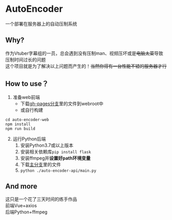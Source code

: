 # AutoEncoder
一个部署在服务器上的自动压制系统
## Why?
作为Vtuber字幕组的一员，总会遇到没有压制man、视频压坏或是~~电脑太菜~~导致压制时间过长的问题  
这个项目就是为了解决以上问题而产生的！~~当然你得有一台性能不错的服务器才行~~
## How to use？
1. 准备web前端  
    - 下载[gh-pages分支](https://github.com/AceDroidX/AutoEncoder/archive/gh-pages.zip)里的文件到webroot中  
    - 或自行构建
```shell
cd auto-encoder-web
npm install
npm run build
```
2. 运行Python后端  
    1. 安装Python3.7或以上版本
    2. 安装相关依赖库`pip install flask`
    3. 安装ffmpeg并**设置好path环境变量**
    4. 下载[主分支](https://github.com/AceDroidX/AutoEncoder/archive/master.zip)里的文件  
    5. `python ./auto-encoder-api/main.py`
## And more
这只是一个花了三天时间的练手作品  
前端Vue+axios  
后端Python+ffmpeg  
